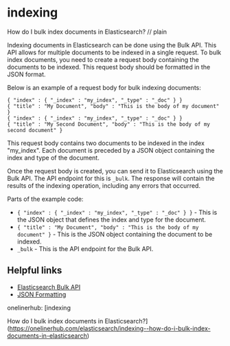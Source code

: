 # indexing

How do I bulk index documents in Elasticsearch?
// plain

Indexing documents in Elasticsearch can be done using the Bulk API. This API allows for multiple documents to be indexed in a single request. To bulk index documents, you need to create a request body containing the documents to be indexed. This request body should be formatted in the JSON format.

Below is an example of a request body for bulk indexing documents:

```
{ "index" : { "_index" : "my_index", "_type" : "_doc" } }
{ "title" : "My Document", "body" : "This is the body of my document" }
{ "index" : { "_index" : "my_index", "_type" : "_doc" } }
{ "title" : "My Second Document", "body" : "This is the body of my second document" }
```

This request body contains two documents to be indexed in the index "my_index". Each document is preceded by a JSON object containing the index and type of the document.

Once the request body is created, you can send it to Elasticsearch using the Bulk API. The API endpoint for this is `_bulk`. The response will contain the results of the indexing operation, including any errors that occurred.

Parts of the example code:

* `{ "index" : { "_index" : "my_index", "_type" : "_doc" } }` - This is the JSON object that defines the index and type for the document.
* `{ "title" : "My Document", "body" : "This is the body of my document" }` - This is the JSON object containing the document to be indexed.
* `_bulk` - This is the API endpoint for the Bulk API.

## Helpful links

* [Elasticsearch Bulk API](https://www.elastic.co/guide/en/elasticsearch/reference/current/docs-bulk.html)
* [JSON Formatting](https://www.json.org/)

onelinerhub: [indexing

How do I bulk index documents in Elasticsearch?](https://onelinerhub.com/elasticsearch/indexing--how-do-i-bulk-index-documents-in-elasticsearch)